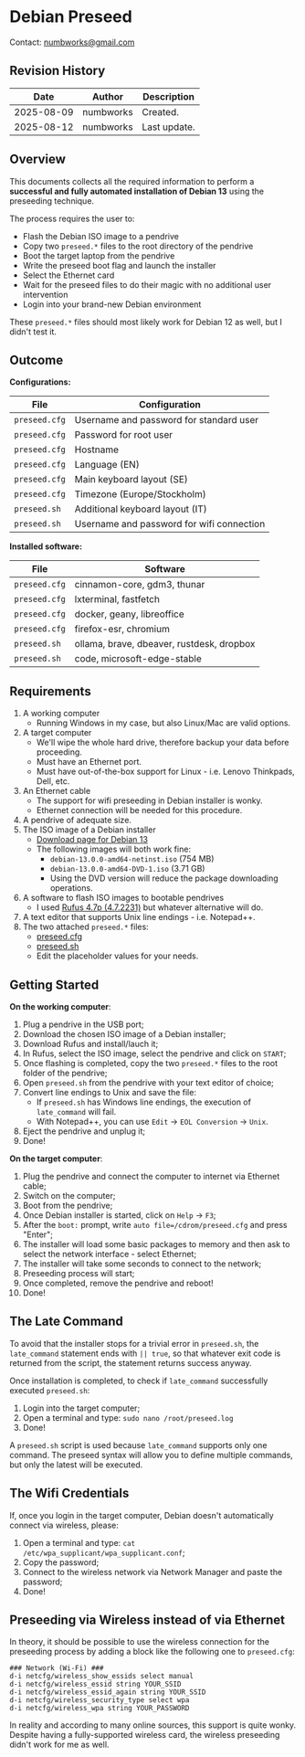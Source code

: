 # Debian Preseed
Contact: numbworks@gmail.com

## Revision History

| Date | Author | Description |
|---|---|---|
| 2025-08-09 | numbworks | Created. |
| 2025-08-12 | numbworks | Last update. |

## Overview

This documents collects all the required information to perform a **successful and fully automated installation of Debian 13** using the preseeding technique. 

The process requires the user to:

- Flash the Debian ISO image to a pendrive
- Copy two `preseed.*` files to the root directory of the pendrive
- Boot the target laptop from the pendrive
- Write the preseed boot flag and launch the installer
- Select the Ethernet card
- Wait for the preseed files to do their magic with no additional user intervention
- Login into your brand-new Debian environment

These `preseed.*` files should most likely work for Debian 12 as well, but I didn't test it. 

## Outcome

**Configurations:**

| File | Configuration |
|---|---|
| `preseed.cfg` | Username and password for standard user |
| `preseed.cfg` | Password for root user |
| `preseed.cfg` | Hostname |
| `preseed.cfg` | Language (EN) |
| `preseed.cfg` | Main keyboard layout (SE) |
| `preseed.cfg` | Timezone (Europe/Stockholm) |
| `preseed.sh` | Additional keyboard layout (IT) |
| `preseed.sh` | Username and password for wifi connection |

**Installed software:**

| File | Software |
|---|---|
| `preseed.cfg` | cinnamon-core, gdm3, thunar |
| `preseed.cfg` | lxterminal, fastfetch |
| `preseed.cfg` | docker, geany, libreoffice|
| `preseed.cfg` | firefox-esr, chromium |
| `preseed.sh` | ollama, brave, dbeaver, rustdesk, dropbox |
| `preseed.sh` | code, microsoft-edge-stable |

## Requirements

1. A working computer
    - Running Windows in my case, but also Linux/Mac are valid options.
2. A target computer
    - We'll wipe the whole hard drive, therefore backup your data before proceeding.
    - Must have an Ethernet port.
    - Must have out-of-the-box support for Linux - i.e. Lenovo Thinkpads, Dell, etc.
3. An Ethernet cable
    - The support for wifi preseeding in Debian installer is wonky.
    - Ethernet connection will be needed for this procedure.
4. A pendrive of adequate size.
5. The ISO image of a Debian installer
    - [Download page for Debian 13](https://www.debian.org/releases/trixie/debian-installer/)
    - The following images will both work fine:
        - `debian-13.0.0-amd64-netinst.iso` (754 MB)
        - `debian-13.0.0-amd64-DVD-1.iso` (3.71 GB)
        - Using the DVD version will reduce the package downloading operations.
6. A software to flash ISO images to bootable pendrives
    - I used [Rufus 4.7p (4.7.2231)](https://rufus.ie/en/) but whatever alternative will do.
7. A text editor that supports Unix line endings - i.e. Notepad++.
8. The two attached `preseed.*` files:
    - [preseed.cfg](Preseed/preseed.cfg)
    - [preseed.sh](Preseed/preseed.sh)
    - Edit the placeholder values for your needs.

## Getting Started

**On the working computer**:

1. Plug a pendrive in the USB port;
2. Download the chosen ISO image of a Debian installer;
3. Download Rufus and install/lauch it;
4. In Rufus, select the ISO image, select the pendrive and click on `START`;
5. Once flashing is completed, copy the two `preseed.*` files to the root folder of the pendrive;
6. Open `preseed.sh` from the pendrive with your text editor of choice;
7. Convert line endings to Unix and save the file:
    - If `preseed.sh` has Windows line endings, the execution of `late_command` will fail.
    - With Notepad++, you can use `Edit` -> `EOL Conversion` -> `Unix`.
8. Eject the pendrive and unplug it;
9. Done!

**On the target computer**:

1. Plug the pendrive and connect the computer to internet via Ethernet cable;
2. Switch on the computer;
3. Boot from the pendrive;
4. Once Debian installer is started, click on `Help` -> `F3`;
5. After the `boot:` prompt, write `auto file=/cdrom/preseed.cfg` and press "Enter";
6. The installer will load some basic packages to memory and then ask to select the network interface - select Ethernet;
7. The installer will take some seconds to connect to the network;
8. Preseeding process will start;
9. Once completed, remove the pendrive and reboot!
10. Done!

## The Late Command

To avoid that the installer stops for a trivial error in `preseed.sh`, the `late_command` statement ends with `|| true`, so that whatever exit code is returned from the script, the statement returns success anyway. 

Once installation is completed, to check if `late_command` successfully executed `preseed.sh`:

1. Login into the target computer;
2. Open a terminal and type: `sudo nano /root/preseed.log`
3. Done!

A `preseed.sh` script is used because `late_command` supports only one command. The preseed syntax will allow you to define multiple commands, but only the latest will be executed.

## The Wifi Credentials

If, once you login in the target computer, Debian doesn't automatically connect via wireless, please:

1. Open a terminal and type: `cat /etc/wpa_supplicant/wpa_supplicant.conf`;
2. Copy the password;
3. Connect to the wireless network via Network Manager and paste the password;
4. Done!

## Preseeding via Wireless instead of via Ethernet

In theory, it should be possible to use the wireless connection for the preseeding process by adding a block like the following one to `preseed.cfg`:

```
### Network (Wi-Fi) ###
d-i netcfg/wireless_show_essids select manual
d-i netcfg/wireless_essid string YOUR_SSID
d-i netcfg/wireless_essid_again string YOUR_SSID
d-i netcfg/wireless_security_type select wpa
d-i netcfg/wireless_wpa string YOUR_PASSWORD
```

In reality and according to many online sources, this support is quite wonky. Despite having a fully-supported wireless card, the wireless preseeding didn't work for me as well.
